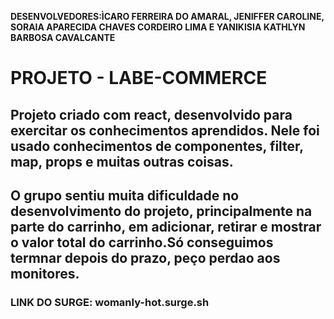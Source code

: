 **DESENVOLVEDORES:ÌCARO FERREIRA DO AMARAL, JENIFFER CAROLINE, SORAIA APARECIDA CHAVES CORDEIRO LIMA E YANIKISIA KATHLYN BARBOSA CAVALCANTE**
# PROJETO - LABE-COMMERCE

## Projeto criado com react, desenvolvido para exercitar os conhecimentos aprendidos. Nele foi usado conhecimentos de componentes, filter, map, props e muitas outras coisas. 

## O grupo sentiu muita dificuldade no desenvolvimento do projeto, principalmente na parte do carrinho, em adicionar, retirar e mostrar o valor total do carrinho.Só conseguimos termnar depois do prazo, peço perdao aos monitores. 

### LINK DO SURGE:  womanly-hot.surge.sh

